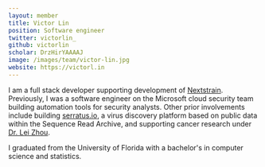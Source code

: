 ```yaml
---
layout: member
title: Victor Lin
position: Software engineer
twitter: victorlin_
github: victorlin
scholar: DrzHirYAAAAJ
image: /images/team/victor-lin.jpg
website: https://victorl.in
---
```


I am a full stack developer supporting development of [Nextstrain](https://nextstrain.org). Previously, I was a software engineer on the Microsoft cloud security team building automation tools for security analysts. Other prior involvements include building [serratus.io](https://serratus.io), a virus discovery platform based on public data within the Sequence Read Archive, and supporting cancer research under [Dr. Lei Zhou](http://mgm.ufl.edu/profile/zhou-lei/).

I graduated from the University of Florida with a bachelor's in computer science and statistics.
